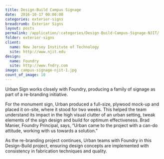 ```yaml
---
title: Design-Build Campus Signage 
date:  2016-10-17 00:00:00
categories: exterior-signs
breadcrumb: Exterior Signs
layout: posts
permalink: /application/:categories/Design-Build-Campus-Signage-NJIT/
folder: exterior-signs
client:
  name: New Jersey Institute of Technology
  site: http://www.njit.edu
design:
  name: Foundry
  site: http://www.fndry.com
image: campus-signage-njit-1.jpg
count_of_image: 10
---
```


<div class="col-xs-12 col-sm-12 col-md-12 col-lg-12">
  <div class="fotorama application-item__slider" data-nav="thumbs" data-thumbheight="109" border-width="3" data-maxheight="500">
    <a {{ href | img : "fotorama/campus-signage-njit-1.jpg" }}></a>
    <a {{ href | img : "fotorama/campus-signage-njit-2.jpg" }}></a>
    <a {{ href | img : "fotorama/campus-signage-njit-3.jpg" }}></a>
    <a {{ href | img : "fotorama/campus-signage-njit-4.jpg" }}></a>
    <a {{ href | img : "fotorama/campus-signage-njit-5.jpg" }}></a>
    <a {{ href | img : "fotorama/campus-signage-njit-6.jpg" }}></a>
    <a {{ href | img : "fotorama/campus-signage-njit-7.jpg" }}></a>
    <a {{ href | img : "fotorama/campus-signage-njit-8.jpg" }}></a>
    <a {{ href | img : "fotorama/campus-signage-njit-9.jpg" }}></a>
    <a {{ href | img : "fotorama/campus-signage-njit-10.jpg" }}></a>
  </div>
  <div class="visible-xs application-item__icon-slider">
    <i class="icon-swipe"></i>
  </div>
<p class="application-item__content application-item__content--bottom">
    Urban Sign works closely with Foundry, producing a family of signage as part of a re-branding initiative.
  </p>
<p class="application-item__content application-item__content--bottom">
    For the monument sign, Urban produced a full-size, plywood mock-up and placed it on-site, where it stood for two weeks. This helped the team understand its impact in the high visual clutter of an urban setting, tweak elements of the sign design and build for optimum effectiveness. Brad Manier, Foundry Principal, says, “Urban came to the project with a can-do attitude, working with us towards a solution.”
  </p>
<p class="application-item__content application-item__content--bottom">
    As the re-branding project continues, Urban teams with Foundry in this Design-Build project, ensuring design concepts are implemented with consistency in fabrication techniques and quality.
  </p>
</div>
